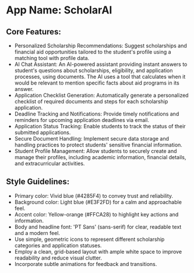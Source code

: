 # **App Name**: ScholarAI

## Core Features:

- Personalized Scholarship Recommendations: Suggest scholarships and financial aid opportunities tailored to the student's profile using a matching tool with profile data. 
- AI Chat Assistant: An AI-powered assistant providing instant answers to student's questions about scholarships, eligibility, and application processes, using documents. The AI uses a tool that calculates when it would be relevant to mention specific facts about aid programs in its answer.
- Application Checklist Generation: Automatically generate a personalized checklist of required documents and steps for each scholarship application.
- Deadline Tracking and Notifications: Provide timely notifications and reminders for upcoming application deadlines via email.
- Application Status Tracking: Enable students to track the status of their submitted applications.
- Secure Document Handling: Implement secure data storage and handling practices to protect students' sensitive financial information.
- Student Profile Management: Allow students to securely create and manage their profiles, including academic information, financial details, and extracurricular activities.

## Style Guidelines:

- Primary color: Vivid blue (#4285F4) to convey trust and reliability.
- Background color: Light blue (#E3F2FD) for a calm and approachable feel.
- Accent color: Yellow-orange (#FFCA28) to highlight key actions and information.
- Body and headline font: 'PT Sans' (sans-serif) for clear, readable text and a modern feel.
- Use simple, geometric icons to represent different scholarship categories and application statuses.
- Employ a clean, grid-based layout with ample white space to improve readability and reduce visual clutter.
- Incorporate subtle animations for feedback and transitions.